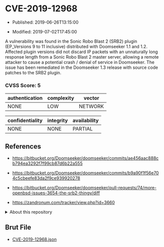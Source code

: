 # CVE-2019-12968

- Published: 2019-06-26T13:15:00

- Modified: 2019-07-02T17:45:00

A vulnerability was found in the Sonic Robo Blast 2 (SRB2) plugin (EP_Versions 9 to 11 inclusive) distributed with Doomseeker 1.1 and 1.2. Affected plugin versions did not discard IP packets with an unnaturally long response length from a Sonic Robo Blast 2 master server, allowing a remote attacker to cause a potential crash / denial of service in Doomseeker. The issue has been remediated in the Doomseeker 1.3 release with source code patches to the SRB2 plugin.

### CVSS Score: **5**

| authentication | complexity | vector |
| --- | --- | --- |
| NONE | LOW | NETWORK |

| confidentiality | integrity | availability |
| --- | --- | --- |
| NONE | NONE | PARTIAL |

## References

* https://bitbucket.org/Doomseeker/doomseeker/commits/ae456aac888cb794ea3292f7f99cb87d6b22a555

* https://bitbucket.org/Doomseeker/doomseeker/commits/b9a90f1f56e704c5cbeefe83da2f9ce939920278

* https://bitbucket.org/Doomseeker/doomseeker/pull-requests/74/more-openbsd-issues-3654-the-srb2-thingy/diff

* https://zandronum.com/tracker/view.php?id=3660

<details>
<summary>About this repository</summary> 

  This repository is part of the project [Live Hack CVE](https://github.com/Live-Hack-CVE). Main website can be found [www.live-hack.org](https://www.live-hack.org) 
  
  Made by [Sn0wAlice](https://github.com/Sn0wAlice) for the people that care about security and need to have a feed of the latest CVEs. Hope you enjoy it, don't forget to star the repo and follow me on [Twitter](https://twitter.com/Sn0wAlice) and [Github](https://github.com/Sn0wAlice). And that is my [personnal website](https://www.alice-snow.me/)

  - [Home Page](https://github.com/Live-Hack-CVE)
  - [Framework](https://github.com/Live-Hack-CVE/cve-framework)
  - [CVE database](https://github.com/Live-Hack-CVE/full_database)
  - [Changelog](https://github.com/Live-Hack-CVE/Changelog)
</details>

## Brut File

* [CVE-2019-12968.json](https://raw.githubusercontent.com/Live-Hack-CVE/full_database/main/cves/2019/CVE-2019-12968.json)

